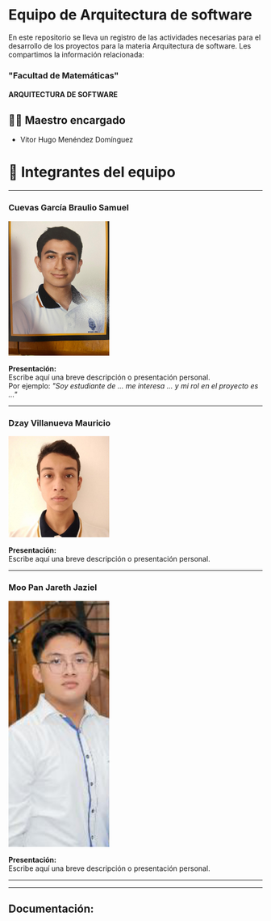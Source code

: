 # Equipo de Arquitectura de software

En este repositorio se lleva un registro de las actividades necesarias para el desarrollo de los proyectos para la materia Arquitectura de software. Les compartimos la información relacionada:

###  "Facultad de Matemáticas"
#### ARQUITECTURA DE SOFTWARE

## 👨‍🏫 Maestro encargado
 - Vitor Hugo Menéndez Domínguez

# 👥 Integrantes del equipo

---

### Cuevas García Braulio Samuel
<img src="./imagenes/braulio.jpg" alt="Braulio Samuel" width="200">

**Presentación:**  
Escribe aquí una breve descripción o presentación personal.  
Por ejemplo: *"Soy estudiante de ... me interesa ... y mi rol en el proyecto es ..."*  

---

### Dzay Villanueva Mauricio
<img src="./imagenes/mauricio.jpg" alt="Mauricio Dzay" width="200">

**Presentación:**  
Escribe aquí una breve descripción o presentación personal.  

---

### Moo Pan Jareth Jaziel
<img src="./imagenes/jareth.png" alt="Jareth Moo" width="200">

**Presentación:**  
Escribe aquí una breve descripción o presentación personal.  

---

---
## Documentación:
